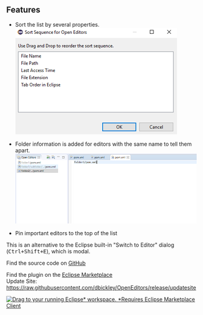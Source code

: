 ## Features
* Sort the list by several properties.
<br /><img src="web-assets/sort-sequence-dialog.png">

* Folder information is added for editors with the same name to tell them apart.
<br /><img src="web-assets/files-with-same-name-example.png">

* Pin important editors to the top of the list

This is an alternative to the Eclipse built-in "Switch to Editor" dialog (<kbd>Ctrl+Shift+E</kbd>), which is modal.

Find the source code on [GitHub](https://github.com/dbickley/OpenEditors)

Find the plugin on the [Eclipse Marketplace](https://marketplace.eclipse.org/content/open-editors)
<br />Update Site: https://raw.githubusercontent.com/dbickley/OpenEditors/release/updatesite

[![Drag to your running Eclipse* workspace. *Requires Eclipse Marketplace Client](https://marketplace.eclipse.org/sites/all/themes/solstice/public/images/marketplace/btn-install.png)](http://marketplace.eclipse.org/marketplace-client-intro?mpc_install=4046826 "Drag to your running Eclipse workspace. (Requires Eclipse Marketplace Client)")

